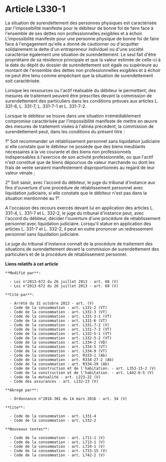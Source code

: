 # Article L330-1

La situation de surendettement des personnes physiques est caractérisée par l'impossibilité manifeste pour le débiteur de
bonne foi de faire face à l'ensemble de ses dettes non professionnelles exigibles et à échoir. L'impossibilité manifeste pour
une personne physique de bonne foi de faire face à l'engagement qu'elle a donné de cautionner ou d'acquitter solidairement la
dette d'un entrepreneur individuel ou d'une société caractérise également une situation de surendettement. Le seul fait
d'être propriétaire de sa résidence principale et que la valeur estimée de celle-ci à la date du dépôt du dossier de
surendettement soit égale ou supérieure au montant de l'ensemble des dettes non professionnelles exigibles et à échoir ne
peut être tenu comme empêchant que la situation de surendettement soit caractérisée. 

Lorsque les ressources ou l'actif réalisable du débiteur le permettent, des mesures de traitement peuvent être prescrites
devant la commission de surendettement des particuliers dans les conditions prévues aux articles L. 331-6, L. 331-7, L.
331-7-1 et L. 331-7-2. 

Lorsque le débiteur se trouve dans une situation irrémédiablement compromise caractérisée par l'impossibilité manifeste de
mettre en œuvre des mesures de traitement visées à l'alinéa précédent, la commission de surendettement peut, dans les
conditions du présent titre : 

1° Soit recommander un rétablissement personnel sans liquidation judiciaire si elle constate que le débiteur ne possède que
des biens meublants nécessaires à la vie courante et des biens non professionnels indispensables à l'exercice de son activité
professionnelle, ou que l'actif n'est constitué que de biens dépourvus de valeur marchande ou dont les frais de vente
seraient manifestement disproportionnés au regard de leur valeur vénale ; 

2° Soit saisir, avec l'accord du débiteur, le juge du tribunal d'instance aux fins d'ouverture d'une procédure de
rétablissement personnel avec liquidation judiciaire, si elle constate que le débiteur n'est pas dans la situation mentionnée
au 1°. 

A l'occasion des recours exercés devant lui en application des articles L. 331-4, L. 331-7 et L. 332-2, le juge du tribunal
d'instance peut, avec l'accord du débiteur, décider l'ouverture d'une procédure de rétablissement personnel avec liquidation
judiciaire. Lorsqu'il statue en application des articles L. 331-7 et L. 332-2, il peut en outre prononcer un redressement
personnel sans liquidation judiciaire. 

Le juge du tribunal d'instance connaît de la procédure de traitement des situations de surendettement devant la commission de
surendettement des particuliers et de la procédure de rétablissement personnel.

**Liens relatifs à cet article**

	**Modifié par**:

	  - Loi n°2013-672 du 26 juillet 2013 - art. 68 (V)
	  - Loi n°2013-672 du 26 juillet 2013 - art. 69 (V)

	**Cité par**:

	  - Arrêté du 31 octobre 2013 - art. (V)
	  - Code de la consommation - art. L331-2 (VT)
	  - Code de la consommation - art. L331-3 (VT)
	  - Code de la consommation - art. L331-3-1 (VT)
	  - Code de la consommation - art. L331-6 (VT)
	  - Code de la consommation - art. L331-7-2 (V)
	  - Code de la consommation - art. L331-7-3 (VT)
	  - Code de la consommation - art. L332-5-1 (VT)
	  - Code de la consommation - art. L332-5-2 (VT)
	  - Code de la consommation - art. L334-2 (VD)
	  - Code de la consommation - art. L334-5 (VT)
	  - Code de la consommation - art. L334-9 (VT)
	  - Code de la consommation - art. R333-1 (Ab)
	  - Code de la consommation - art. R334-27-2 (Ab)
	  - Code de la consommation - art. R334-29 (Ab)
	  - Code de la construction et de l'habitation. - art. L353-15-2 (V)
	  - Code de la construction et de l'habitation. - art. L442-6-5 (V)
	  - Code de la mutualité - art. L223-22 (V)
	  - Code des assurances - art. L132-23 (V)

	**Abrogé par**:

	  - Ordonnance n°2016-301 du 14 mars 2016 - art. 34 (V)

	**Cite**:

	  - Code de la consommation - art. L331-4
	  - Code de la consommation - art. L332-2

	**Nouveaux textes**:

	  - Code de la consommation - art. L711-1 (V)
	  - Code de la consommation - art. L713-1 (V)
	  - Code de la consommation - art. L724-1 (V)
	  - Code de la consommation - art. L733-15 (V)
	  - Code de la consommation - art. L742-2 (V)
